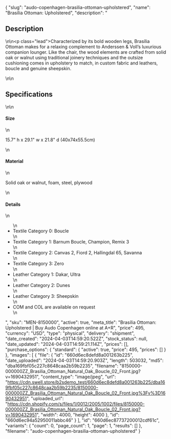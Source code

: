 {
  "slug": "audo-copenhagen-brasilia-ottoman-upholstered",
  "name": "Brasília Ottoman: Upholstered",
  "description": "<h2>Description</h2>\n<!-- split -->\n<p class=\"lead\">Characterized by its bold wooden legs, Brasília Ottoman makes for a relaxing complement to Anderssen &amp; Voll’s luxurious companion lounger. Like the chair, the wood elements are crafted from solid oak or walnut using traditional joinery techniques and the outsize cushioning comes in upholstery to match, in custom fabric and leathers, boucle and genuine sheepskin.</p>\n<!-- split -->\n<h2>Specifications</h2>\n<!-- split -->\n<h4>Size</h4>\n<p>15.7\" h x 29.1\" w x 21.8\" d (40x74x55.5cm)</p>\n<h4>Material</h4>\n<p>Solid oak or walnut, foam, steel, plywood</p>\n<h4>Details</h4>\n<ul>\n<li>Textile Category 0: Boucle</li>\n<li>Textile Category 1: Barnum Boucle, Champion, Remix 3</li>\n<li>Textile Category 2: Canvas 2, Fiord 2, Hallingdal 65, Savanna</li>\n<li>Textile Category 3: Zero</li>\n<li>Leather Category 1: Dakar, Ultra</li>\n<li>Leather Category 2: Dunes</li>\n<li>Leather Category 3: Sheepskin</li>\n<li>COM and COL are available on request</li>\n</ul>",
  "sku": "MEN-8150000",
  "active": true,
  "meta_title": "Brasília Ottoman: Upholstered | Buy Audo Copenhagen online at A+R",
  "price": 495,
  "currency": "USD",
  "type": "physical",
  "delivery": "shipment",
  "date_created": "2024-04-03T14:59:20.522Z",
  "stock_status": null,
  "date_updated": "2024-04-03T14:59:21.114Z",
  "prices": [],
  "purchase_options": {
    "standard": {
      "active": true,
      "price": 495,
      "prices": []
    }
  },
  "images": [
    {
      "file": {
        "id": "660d6ec8defd8a001263b225",
        "date_uploaded": "2024-04-03T14:59:20.903Z",
        "length": 503032,
        "md5": "dba169fbf05c227c8648caa2b59b2235",
        "filename": "8150000-000000ZZ_Brasilia_Ottoman_Natural_Oak_Boucle_02_Front.jpg?v=1690432951",
        "content_type": "image/jpeg",
        "url": "https://cdn.swell.store/b2sdemo_test/660d6ec8defd8a001263b225/dba169fbf05c227c8648caa2b59b2235/8150000-000000ZZ_Brasilia_Ottoman_Natural_Oak_Boucle_02_Front.jpg%3Fv%3D1690432951",
        "uploaded_url": "https://cdn.shopify.com/s/files/1/0012/2005/1002/files/8150000-000000ZZ_Brasilia_Ottoman_Natural_Oak_Boucle_02_Front.jpg?v=1690432951",
        "width": 4000,
        "height": 4000
      },
      "id": "660d6ec94a52950011abbc46"
    }
  ],
  "id": "660d6ec87737200012cdf61c",
  "variants": {
    "count": 0,
    "page_count": 1,
    "page": 1,
    "results": []
  },
  "filename": "audo-copenhagen-brasilia-ottoman-upholstered"
}